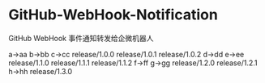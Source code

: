 # GitHub-WebHook-Notification
GitHub WebHook 事件通知转发给企微机器人

a->aa
b->bb
c->cc
release/1.0.0
release/1.0.1
release/1.0.2
d->dd
e->ee
release/1.1.0
release/1.1.1
release/1.1.2
f->ff
g->gg
release/1.2.0
release/1.2.1
h->hh
release/1.3.0
